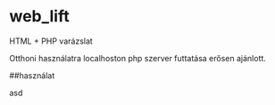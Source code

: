 # web_lift
HTML + PHP varázslat

Otthoni használatra localhoston php szerver futtatása erősen ajánlott.

##használat

asd
